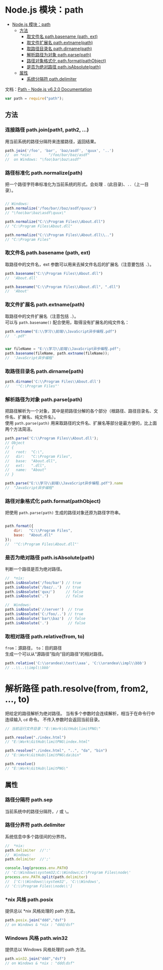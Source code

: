 # Node.js 模块：path

<!-- TOC depthFrom:1 depthTo:6 withLinks:1 updateOnSave:1 orderedList:0 -->

- [Node.js 模块：path](#nodejs-模块path)
	- [方法](#方法)
		- [取文件名 path.basename (path, ext)](#取文件名-pathbasename-path-ext)
		- [取文件扩展名 path.extname(path)](#取文件扩展名-pathextnamepath)
		- [取路径目录名 path.dirname(path)](#取路径目录名-pathdirnamepath)
		- [解析路径为对象 path.parse(path)](#解析路径为对象-pathparsepath)
		- [路径对象格式化 path.format(pathObject)](#路径对象格式化-pathformatpathobject)
		- [是否为绝对路径  path.isAbsolute(path)](#是否为绝对路径-pathisabsolutepath)
	- [属性](#属性)
		- [系统分隔符 path.delimiter](#系统分隔符-pathdelimiter)

<!-- /TOC -->



文档：[Path - Node.js v6.2.0 Documentation](https://nodejs.org/api/path.html)

```javascript
var path = require("path");
```

## 方法




### 连接路径 path.join(path1, path2, ...)
用当前系统的路径分隔符来连接路径，返回结果。
```js
path.join('/foo', 'bar', 'baz/asdf', 'quux', '..')
//  on *nix:		"/foo/bar/baz/asdf"
//  on Windows:	"\foo\bar\baz\asdf"
```


### 路径标准化 path.normalize(path)
把一个路径字符串标准化为当前系统的形式。会处理 `.` (此目录)、`..`（上一目录）。

```js

// Windows:
path.normalize('/foo/bar//baz/asdf/quux/')
// "\foo\bar\baz\asdf\quux\"

path.normalize("C:\\Program Files\\About.dll")
// "C:\Program Files\About.dll"

path.normalize("C:\\Program Files\\About.dll\\..")
// "C:\Program Files"

```

### 取文件名 path.basename (path, ext)

取路径中的文件名，ext 参数可以用来去掉文件名后的扩展名（注意要包括 `.`）。

```javascript
path.basename("C:\\Program Files\\About.dll")
//  'About.dll'

path.basename("C:\\Program Files\\About.dll", ".dll")
//  'About'
```

### 取文件扩展名 path.extname(path)
取路径中的文件扩展名（注意包括 `.`）。  
可以与 `path.basename()` 配合使用，取得没有扩展名的纯文件名：

```js
path.extname("E:\\学习\\前端\\JavaScript异步编程.pdf")
//  '.pdf'


var fileName = "E:\\学习\\前端\\JavaScript异步编程.pdf";
path.basename(fileName, path.extname(fileName));
//  'JavaScript异步编程'

```

### 取路径目录名 path.dirname(path)

```js
path.dirname('C:\\Program Files\\About.dll')
//   '"C:\Program Files"'
```


### 解析路径为对象 path.parse(path)
把路径解析为一个对象，其中是把路径分解的各个部分（根路径、路径目录名、文件名、扩展名、纯文件名）。  
使用 `path.parse(path)` 用来取路径的文件名、扩展名等部分是最方便的，比上面两个方法简洁。

``` js
path.parse('C:\\Program Files\\About.dll');
// Object
// {
//   root:  "C:\",
//   dir:   "C:\Program Files",
//   base:  "About.dll",
//   ext:   ".dll",
//   name:  "About"
// }

path.parse("E:\\学习\\前端\\JavaScript异步编程.pdf").name
//  "JavaScript异步编程"
```




### 路径对象格式化 path.format(pathObject)
把使用 `path.parse(path)` 生成的路径对象还原为路径字符串。

```js

path.format({
    dir:   "C:\\Program Files",
    base:  "About.dll"
});
//  '"C:\Program Files\About.dll"'

```

### 是否为绝对路径  path.isAbsolute(path)
判断一个路径是否为绝对路径。

```js
//  *nix:
path.isAbsolute('/foo/bar') // true
path.isAbsolute('/baz/..')  // true
path.isAbsolute('qux/')     // false
path.isAbsolute('.')        // false

//  Windows:
path.isAbsolute('//server')  // true
path.isAbsolute('C:/foo/..') // true
path.isAbsolute('bar\\baz')  // false
path.isAbsolute('.')         // false
```
### 取相对路径 path.relative(from, to)
`from`：源路径，  `to`：目的路径  
生成一个可以从“源路径”指向“目的路径”的相对路径。

```js
path.relative('C:\\orandea\\test\\aaa', 'C:\\orandea\\impl\\bbb')
// ..\\..\\impl\\bbb'

```
# 解析路径 path.resolve(from, from2, ..., to)
把给定的路径解析为绝对路径。
当有多个参数时会连续解析，相当于在命令行中连续输入 `cd` 命令。
不传入参数时会返回当前目录。

```js
// 当前运行文件目录："E:\Work\GitHub\limitPNG\"

path.resolve("./index.html")
// "E:\Work\GitHub\limitPNG\index.html"

path.resolve("./index.html", "..", "da", "bin")
// "E:\Work\GitHub\limitPNG\da\bin"

path.resolve()
// "E:\Work\GitHub\limitPNG\"

```


## 属性

### 路径分隔符 path.sep
当前系统中的路径分隔符，`/` 或 `\`。


### 路径分界符 path.delimiter
系统信息中多个路径间的分界符。
```js
//  *nix:
path.delimiter  //':'
//  Windows:    
path.delimiter  //';'

console.log(process.env.PATH)
// 'C:\Windows\system32;C:\Windows;C:\Program Files\node\'
process.env.PATH.split(path.delimiter)
//  ['C:\\Windows\\system32', 'C:\\Windows',
// 'C:\\Program Files\\node\\']
```

### \*nix 风格 path.posix
提供总以 \*nix 风格处理的 path 方法。

```js
path.posix.join("ddd","dsf")
// on Windows & *nix : "ddd/dsf"
```

### Windows 风格 path.win32
提供总以 Windows 风格处理的 path 方法。

```js
path.win32.join("ddd","dsf")
// on Windows & *nix : "ddd\dsf"
```
